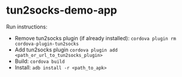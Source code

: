 # tun2socks-demo-app

Run instructions:

* Remove tun2socks plugin (if already installed):
`cordova plugin rm cordova-plugin-tun2socks`
* Add tun2socks plugin
`cordova plugin add <path_or_url_to_tun2socks_plugin>`
* Build:
`cordova build`
* Install:
`adb install -r <path_to_apk>`


